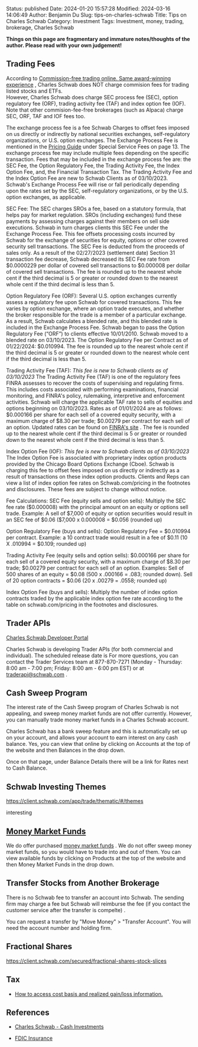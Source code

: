 Status: published
Date: 2024-01-20 15:57:28
Modified: 2024-03-16 14:06:49
Author: Benjamin Du
Slug: tips-on-charles-schwab
Title: Tips on Charles Schwab
Category: Investment
Tags: Investment, money, trading, brokerage, Charles Schwab

**Things on this page are fragmentary and immature notes/thoughts of the author. Please read with your own judgement!**

## Trading Fees

According to
[Commission-free trading online. Same award-winning experience](https://www.schwab.com/pricing#bcn-table--table-content-74536)
,
Charles Schwab does NOT charge commision fees for trading listed stocks and ETFs.  
However,
Charles Schwab does charge SEC process fee (SEC), 
option regulatory fee (ORF), 
trading activity fee (TAF) and index option fee (IOF).
Note that other commision-fee-free brokerages (such as Alpaca)
charge SEC, ORF, TAF and IOF fees too.

The exchange process fee is a fee Schwab Charges to offset fees imposed on us directly or indirectly by national securities exchanges, 
self-regulatory organizations, or U.S. option exchanges. 
The Exchange Process Fee is mentioned in the 
[Pricing Guide](https://www.schwab.com/resource/charles-schwab-pricing-guide-for-individual-investors)
under Special Service Fees on page 13.
The exchange process fee may include multiple fees depending on the specific transaction. 
Fees that may be included in the exchange process fee are: the SEC Fee, the Option Regulatory Fee, 
the Trading Activity Fee, the Index Option Fee, and, the Financial Transaction Tax. 
The Trading Activity Fee and the Index Option Fee are new to Schwab Clients as of 03/10/2023. 
Schwab's Exchange Process Fee will rise or fall periodically depending upon the rates set by the SEC, 
self-regulatory organizations, or by the U.S. option exchanges, as applicable.

SEC Fee: The SEC charges SROs a fee, based on a statutory formula, that helps pay for market regulation. 
SROs (including exchanges) fund these payments by assessing charges against their members on sell side executions.
Schwab in turn charges clients this SEC Fee under the Exchange Process Fee.
This fee offsets processing costs incurred by Schwab for the exchange of securities for equity, options or other covered security sell transactions.
The SEC Fee is deducted from the proceeds of sales only.
As a result of the 02/27/2023 (settlement date) Section 31 transaction fee decrease, 
Schwab decreased its SEC Fee rate from \$0.0000229 per dollar of covered sell transactions 
to \$0.000008 per dollar of covered sell transactions. 
The fee is rounded up to the nearest whole cent if the third decimal is 5 or greater 
or rounded down to the nearest whole cent if the third decimal is less than 5.

Option Regulatory Fee (ORF): Several U.S. option exchanges currently assess a regulatory fee upon Schwab for covered transactions. 
This fee varies by option exchange, 
where an option trade executes, and whether the broker responsible for the trade is a member of a particular exchange. 
As a result, Schwab calculates a blended rate, and this blended rate is included in the Exchange Process Fee. 
Schwab began to pass the Option Regulatory Fee (“ORF”) to clients effective 10/01/2010. 
Schwab moved to a blended rate on 03/10/2023. 
The Option Regulatory Fee per Contract as of 01/22/2024: \$0.010994. 
The fee is rounded up to the nearest whole cent if the third decimal is 5 or greater 
or rounded down to the nearest whole cent if the third decimal is less than 5.

Trading Activity Fee (TAF): *This fee is new to Schwab clients as of 03/10/2023* 
The Trading Activity Fee (TAF) is one of the regulatory fees FINRA assesses to recover the costs of supervising and regulating firms. 
This includes costs associated with performing examinations, 
financial monitoring, and FINRA's policy, rulemaking, interpretive and enforcement activities. 
Schwab will charge the applicable TAF rate to sells of equities and options beginning on 03/10/2023. 
Rates as of 01/01/2024 are as follows: \$0.000166 per share for each sell of a covered equity security, 
with a maximum charge of \$8.30 per trade; \$0.00279 per contract for each sell of an option. 
Updated rates can be found on 
[FINRA's site](https://www.finra.org/rules-guidance/rulebooks/corporate-organization/section-1-member-regulatory-fees)
.
The fee is rounded up to the nearest whole cent if the third decimal is 5 or greater 
or rounded down to the nearest whole cent if the third decimal is less than 5.

Index Option Fee (IOF): *This fee is new to Schwab clients as of 03/10/2023* 
The Index Option Fee is associated with proprietary index option products provided by the Chicago Board Options Exchange (Cboe). 
Schwab is charging this fee to offset fees imposed on us directly or indirectly as a result of transactions on these index option products. 
Clients and Reps can view a list of index option fee rates on Schwab.com/pricing in the footnotes and disclosures. 
These fees are subject to change without notice.

Fee Calculations:
SEC Fee (equity sells and option sells):
Multiply the SEC fee rate (\$0.000008) with the principal amount on an equity or options sell trade. 
Example: A sell of \$7,000 of equity or option securities would result in an SEC fee of \$0.06 (\$7,000 x 0.000008 = \$0.056 (rounded up)

Option Regulatory Fee (buys and sells):
Option Regulatory Fee = \$0.010994 per contract.
Example: a 10 contract trade would result in a fee of \$0.11 (10 X .010994 = \$0.109; rounded up)

Trading Activity Fee (equity sells and option sells): 
\$0.000166 per share for each sell of a covered equity security, with a maximum charge of \$8.30 per trade; \$0.00279 per contract for each sell of an option. 
Examples: 
Sell of 500 shares of an equity = \$0.08 (500 x .000166 = .083; rounded down).
Sell of 20 option contracts = \$0.06 (20 x .00279 = .0558; rounded up)
 
Index Option Fee (buys and sells):
Multiply the number of index option contracts traded by the applicable index option fee rate according to the table on schwab.com/pricing in the footnotes and disclosures.


## Trader APIs

[Charles Schwab Developer Portal](https://developer.schwab.com/)

Charles Schwab is developing Trader APIs 
(for both commercial and individual).
The scheduled release date is 
For more questions, 
you can contact the Trader Services team
at 877-870-7271 
(Monday - Thursday: 8:00 am - 7:00 pm;
Friday: 8:00 am - 6:00 pm EST)
or at traderapi@schwab.com
.

## Cash Sweep Program

The interest rate of the Cash Sweep program of Charles Schwab is not appealing,
and sweep money market funds are not offer currently.
However,
you can manually trade money market funds in a Charles Schwab account.


Charles Schwab has a bank sweep feature and this is automatically set up on your account, and allows your account to earn interest on any cash balance.
Yes, you can view that online by clicking on Accounts at the top of the website and then Balances in the drop down.
  
Once on that page, under Balance Details there will be a link for Rates next to Cash Balance.


## Schwab Investing Themes

https://client.schwab.com/app/trade/thematic/#/themes

interesting

## [Money Market Funds](https://client.schwab.com/secured/money-market-funds)

We do offer purchased 
[money market funds](https://client.schwab.com/secured/money-market-funds)
.
We do not offer sweep money market funds, 
so you would have to trade into and out of them.
You can view available funds by clicking on Products at the top of the website and then Money Market Funds in the drop down.

## Transfer Stocks from Another Brokerage

There is no Schwab fee to transfer an account into Schwab. 
The sending firm may charge a fee but Schwab will reimburse the fee
(if you contact the customer service after the transfer is compelte)
.
   
You can request a transfer by
"Move Money" > "Transfer Account".
You will need the account number and holding firm. 

## Fractional Shares

https://client.schwab.com/secured/fractional-shares-stock-slices

## Tax

- [How to access cost basis and realized gain/loss information.](https://welcome.schwab.com/trading/cost-basis-rgl)

## References

- [Charles Schwab - Cash Investments](https://client.schwab.com/secured/cash-investments)

- [FDIC Insurance](https://www.schwab.com/legal/fdic-insurance)

